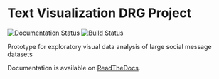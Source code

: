 # Text Visualization DRG Project

[![Documentation Status](https://readthedocs.org/projects/textvisdrg/badge/?version=latest)](https://readthedocs.org/projects/textvisdrg/?badge=latest)
[![Build Status](https://travis-ci.org/hds-lab/textvisdrg.svg?branch=master)](https://travis-ci.org/hds-lab/textvisdrg)

Prototype for exploratory visual data analysis of large social message datasets

Documentation is available on [ReadTheDocs](http://textvisdrg.readthedocs.org/en/latest/).


